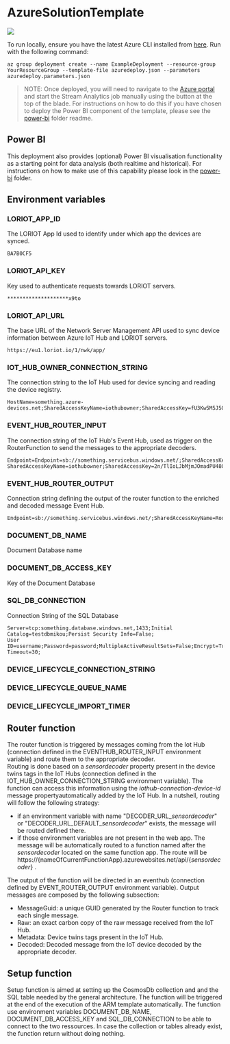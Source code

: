 # AzureSolutionTemplate

<a href="https://portal.azure.com/#create/Microsoft.Template/uri/https%3A%2F%2Fraw.githubusercontent.com%2FLoriot%2FAzureSolutionTemplate%2Fmaster%2Fazuredeploy.json" target="_blank">
    <img src="http://azuredeploy.net/deploybutton.png"/>
</a>

To run locally, ensure you have the latest Azure CLI installed from [here](https://docs.microsoft.com/en-us/cli/azure/install-azure-cli?view=azure-cli-latest). 
Run with the following command:
```
az group deployment create --name ExampleDeployment --resource-group YourResourceGroup --template-file azuredeploy.json --parameters azuredeploy.parameters.json
```
>NOTE: Once deployed, you will need to navigate to the [Azure portal](https://portal.azure.com) and start the Stream Analytics job manually using the button at the top of the blade. For instructions on how to do this if you have chosen to deploy the Power BI component of the template, please see the [power-bi](power-bi/) folder readme.

## Power BI

This deployment also provides (optional) Power BI visualisation functionality as a starting point for data analysis (both realtime and historical). For instructions on how to make use of this capability please look in the [power-bi](power-bi/) folder.

## Environment variables

### LORIOT_APP_ID

The LORIOT App Id used to identify under which app the devices are synced.

```
BA7B0CF5
```

### LORIOT_API_KEY

Key used to authenticate requests towards LORIOT servers.

```
********************x9to
```

### LORIOT_API_URL

The base URL of the Network Server Management API used to sync device information between Azure IoT Hub and LORIOT servers.

```
https://eu1.loriot.io/1/nwk/app/
```

### IOT_HUB_OWNER_CONNECTION_STRING

The connection string to the IoT Hub used for device syncing and reading the device registry.

```
HostName=something.azure-devices.net;SharedAccessKeyName=iothubowner;SharedAccessKey=fU3Kw5M5J5QXP1QsFLRVjifZ1TeNSlFEFqJ7Xa5jiqo=
```

### EVENT_HUB_ROUTER_INPUT

The connection string of the IoT Hub's Event Hub, used as trigger on the RouterFunction to send the messages to the appropriate decoders.

```
Endpoint=Endpoint=sb://something.servicebus.windows.net/;SharedAccessKeyName=iothubowner;SharedAccessKey=UDEL1prJ9THqLJel+uk8UeU8fZVkSSi2+CMrp5yrrWM=;EntityPath=iothubname;
SharedAccessKeyName=iothubowner;SharedAccessKey=2n/TlIoLJbMjmJOmadPU48G0gYfRCU28HeaL0ilkqMU=
```

### EVENT_HUB_ROUTER_OUTPUT

Connection string defining the output of the router function to the enriched and decoded message Event Hub.

```
Endpoint=sb://something.servicebus.windows.net/;SharedAccessKeyName=RootManageSharedAccessKey;SharedAccessKey=Ei8jNFRlH/rAjYKTTNxh7eIHlgeleffFekHhnyAxrZ4=
```

### DOCUMENT_DB_NAME

Document Database name

### DOCUMENT_DB_ACCESS_KEY

Key of the Document Database

### SQL_DB_CONNECTION

Connection String of the SQL Database

```
Server=tcp:something.database.windows.net,1433;Initial Catalog=testdbmikou;Persist Security Info=False;
User ID=username;Password=password;MultipleActiveResultSets=False;Encrypt=True;TrustServerCertificate=False;Connection Timeout=30;
```

### DEVICE_LIFECYCLE_CONNECTION_STRING

### DEVICE_LIFECYCLE_QUEUE_NAME

### DEVICE_LIFECYCLE_IMPORT_TIMER


## Router function

The router function is triggered by messages coming from the Iot Hub (connection defined in the EVENTHUB_ROUTER_INPUT environment variable) and route them to the appropriate decoder.  
Routing is done based on a *sensordecoder* property present in the device twins tags in the IoT Hubs (connection defined in the IOT_HUB_OWNER_CONNECTION_STRING environment variable).  The function can access this information using the *iothub-connection-device-id* message propertyautomatically added by the IoT Hub. 
In a nutshell, routing will  follow the following strategy: 

* if an environment variable with name "DECODER_URL_*sensordecoder*" or "DECODER_URL_DEFAULT_*sensordecoder*" exists, the message will be routed defined there.
* if those environment variables are not present in the web app. The message will be automatically routed to a function named after the *sensordecoder* located on the same function app. The route will be https://{nameOfCurrentFunctionApp}.azurewebsites.net/api/{*sensordecoder*} .

The output of the function will be directed in an eventhub (connection defined by EVENT_ROUTER_OUTPUT environment variable). Output messages are composed by the following subsection:
* MessageGuid: a unique GUID generated by the Router function to track each single message.
* Raw: an exact carbon copy of the raw message received from the IoT Hub.
* Metadata: Device twins tags present in the IoT Hub.
* Decoded: Decoded message from the IoT device decoded by the appropriate decoder.

## Setup function

Setup function is aimed at setting up the CosmosDb collection and and the SQL table needed by the general architecture. The function will be triggered at the end of the execution of the ARM template automatically. The function use environment variables DOCUMENT_DB_NAME, DOCUMENT_DB_ACCESS_KEY and SQL_DB_CONNECTION to be able to connect to the two ressources. 
In case the collection or tables already exist, the function return without doing nothing. 
